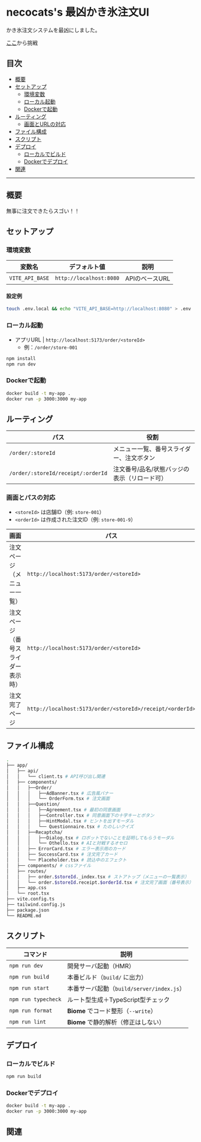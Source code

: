 # necocats's 最凶かき氷注文UI

かき氷注文システムを最凶にしました。

[ここ](https://saikyo-kakigori-xcbg.vercel.app/)から挑戦

## 目次

- [概要](#概要)
- [セットアップ](#セットアップ)
  - [環境変数](#環境変数)
  - [ローカル起動](#ローカル起動)
  - [Dockerで起動](#dockerで起動)
- [ルーティング](#ルーティング)
  - [画面とURLの対応](#画面とurlの対応)
- [ファイル構成](#ファイル構成)
- [スクリプト](#スクリプト)
- [デプロイ](#デプロイ)
  - [ローカルでビルド](#ローカルでビルド)
  - [Dockerでデプロイ](#dockerでデプロイ-1)
- [関連](#関連)

---

## 概要
無事に注文できたらスゴい！！

## セットアップ

### 環境変数

| 変数名 | デフォルト値 | 説明 |
|---|---|---|
| `VITE_API_BASE` | `http://localhost:8080` | APIのベースURL |

#### 設定例

```bash
touch .env.local && echo "VITE_API_BASE=http://localhost:8080" > .env
```

### ローカル起動

- アプリURL | `http://localhost:5173/order/<storeId>`
   - 例：`/order/store-001`

```bash
npm install
npm run dev
```

### Dockerで起動

```bash
docker build -t my-app .
docker run -p 3000:3000 my-app
```

## ルーティング

| パス                               | 役割                                         |
| ---------------------------------- | -------------------------------------------- |
| `/order/:storeId`                  | メニュー一覧、番号スライダー、注文ボタン     |
| `/order/:storeId/receipt/:orderId` | 注文番号/品名/状態バッジの表示（リロード可） |

### 画面とパスの対応

- `<storeId>` は店舗ID（例: `store-001`）  
- `<orderId>` は作成された注文ID（例: `store-001-9`）

| 画面 | パス | 
|---|---|
| 注文ページ（メニュー一覧） | `http://localhost:5173/order/<storeId>` | 
| 注文ページ（番号スライダー表示時） | `http://localhost:5173/order/<storeId>` | 
| 注文完了ページ | `http://localhost:5173/order/<storeId>/receipt/<orderId>` | 

## ファイル構成

```bash
.
├── app/
│   ├── api/
│   │   └── client.ts # API呼び出し関連
│   ├── components/
│   │   ├──Order/
│   │   │   ├──AdBanner.tsx # 広告風バナー
│   │   │   └── OrderForm.tsx # 注文画面
│   │   ├──Question/
│   │   │   ├──Agreement.tsx # 最初の同意画面
│   │   │   ├──Controller.tsx # 同意画面下の十字キーとボタン
│   │   │   ├──HintModal.tsx # ヒントを出すモーダル
│   │   │   └── Questionnaire.tsx # たのしいクイズ
│   │   ├──Recaptcha/
│   │   │   ├──Dialog.tsx # ロボットでないことを証明してもらうモーダル
│   │   │   └── Othello.tsx # AIと対戦するオセロ
│   │   ├── ErrorCard.tsx # エラー表示用のカード
│   │   ├── SuccessCard.tsx # 注文完了カード
│   │   └── Placeholder.tsx # 読込中のエフェクト
│   ├── components/ # cssファイル
│   ├── routes/
│   │   ├── order.$storeId._index.tsx # ストアトップ（メニューの一覧表示）
│   │   └── order.$storeId.receipt.$orderId.tsx # 注文完了画面（番号表示）
│   ├── app.css
│   └── root.tsx
├── vite.config.ts
├── tailwind.config.js
├── package.json
└── README.md
```

## スクリプト

| コマンド | 説明 |
|---|---|
| `npm run dev` | 開発サーバ起動（HMR） |
| `npm run build` | 本番ビルド（`build/` に出力） |
| `npm run start` | 本番サーバ起動（`build/server/index.js`） |
| `npm run typecheck` | ルート型生成＋TypeScript型チェック |
| `npm run format` | **Biome** でコード整形（`--write`） |
| `npm run lint` | **Biome** で静的解析（修正はしない） |


## デプロイ

### ローカルでビルド

```bash
npm run build
```

### Dockerでデプロイ

```bash
docker build -t my-app .
docker run -p 3000:3000 my-app
```
## 関連



